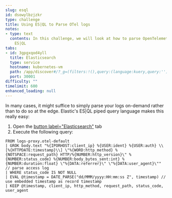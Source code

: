 ```yaml
---
slug: esql
id: dsowylbzjzkr
type: challenge
title: Using ES|QL to Parse OTel logs
notes:
- type: text
  contents: In this challenge, we will look at how to parse OpenTelemetry logs using
    ES|QL
tabs:
- id: 3gpgxqod4yll
  title: Elasticsearch
  type: service
  hostname: kubernetes-vm
  path: /app/discover#/?_g=(filters:!(),query:(language:kuery,query:''),refreshInterval:(pause:!t,value:60000),time:(from:now-1h,to:now))&_a=(breakdownField:log.level,columns:!(),dataSource:(type:esql),filters:!(),hideChart:!f,interval:auto,query:(esql:'FROM%20logs-proxy.otel-default'),sort:!(!('@timestamp',desc)))
  port: 30001
difficulty: ""
timelimit: 600
enhanced_loading: null
---
```


In many cases, it might suffice to simply parse your logs on-demand rather than to do so at the edge. Elastic's ES|QL piped query language makes this really easy:

1. Open the [button label="Elasticsearch"](tab-1) tab
2. Execute the following query:
```esql
FROM logs-proxy.otel-default
| GROK body.text "%{IPORHOST:client_ip} %{USER:ident} %{USER:auth} \\[%{HTTPDATE:timestamp}\\] \"%{WORD:http_method} %{NOTSPACE:request_path} HTTP/%{NUMBER:http_version}\" %{NUMBER:status_code} %{NUMBER:body_bytes_sent:int} %{NUMBER:duration:float} \"%{DATA:referrer}\" \"%{DATA:user_agent}\"" // parse access log
| WHERE status_code IS NOT NULL
| EVAL @timestamp = DATE_PARSE("dd/MMM/yyyy:HH:mm:ss Z", timestamp) // use embedded timestamp as record timestamp
| KEEP @timestamp, client_ip, http_method, request_path, status_code, user_agent
```

